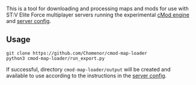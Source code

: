 This is a tool for downloading and processing maps and mods for use with ST:V Elite Force multiplayer servers running the experimental [cMod engine](https://github.com/Chomenor/cmod-engine-alpha) and [server config](https://github.com/Chomenor/cmod-server-template).

## Usage

```
git clone https://github.com/Chomenor/cmod-map-loader
python3 cmod-map-loader/run_export.py
```

If successful, directory `cmod-map-loader/output` will be created and available to use according to the instructions in the [server config](https://github.com/Chomenor/cmod-server-template).
